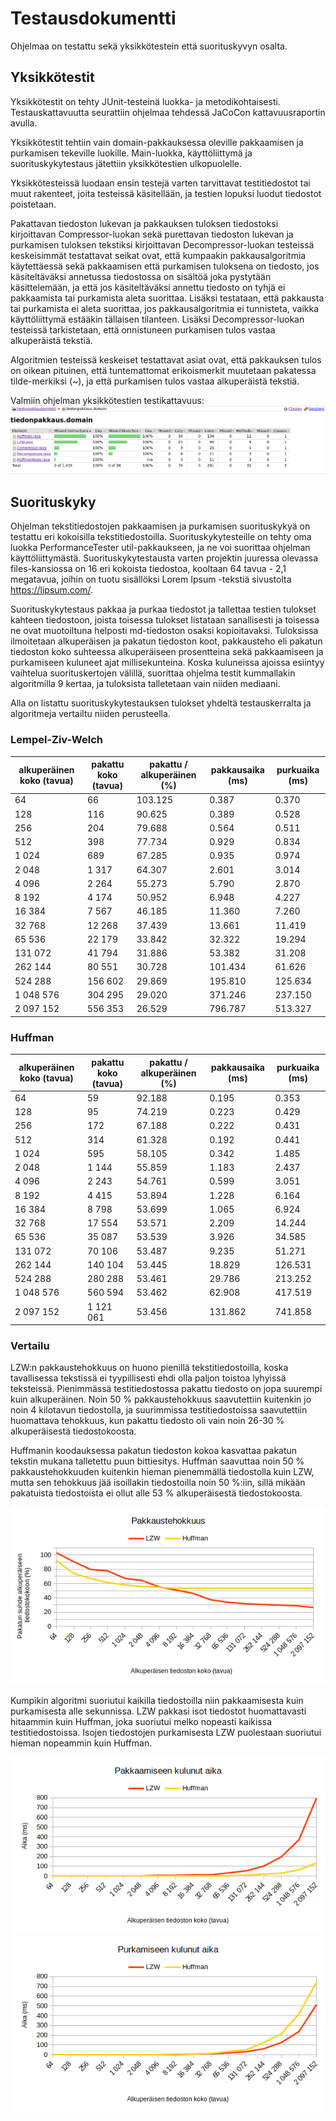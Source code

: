 # Testausdokumentti

Ohjelmaa on testattu sekä yksikkötestein että suorituskyvyn osalta.

## Yksikkötestit
Yksikkötestit on tehty JUnit-testeinä luokka- ja metodikohtaisesti. Testauskattavuutta seurattiin ohjelmaa tehdessä JaCoCon kattavuusraportin avulla. 

Yksikkötestit tehtiin vain domain-pakkauksessa oleville pakkaamisen ja purkamisen tekeville luokille. Main-luokka, käyttöliittymä ja suorituskykytestaus jätettiin yksikkötestien ulkopuolelle.

Yksikkötesteissä luodaan ensin testejä varten tarvittavat testitiedostot tai muut rakenteet, joita testeissä käsitellään, ja testien lopuksi luodut tiedostot poistetaan. 

Pakattavan tiedoston lukevan ja pakkauksen tuloksen tiedostoksi kirjoittavan Compressor-luokan sekä purettavan tiedoston lukevan ja purkamisen tuloksen tekstiksi kirjoittavan Decompressor-luokan testeissä keskeisimmät testattavat seikat ovat, että kumpaakin pakkausalgoritmia käytettäessä sekä pakkaamisen että purkamisen tuloksena on tiedosto, jos käsiteltäväksi annetussa tiedostossa on sisältöä joka pystytään käsittelemään, ja että jos käsiteltäväksi annettu tiedosto on tyhjä ei pakkaamista tai purkamista aleta suorittaa. Lisäksi testataan, että pakkausta tai purkamista ei aleta suorittaa, jos pakkausalgoritmia ei tunnisteta, vaikka käyttöliittymä estääkin tällaisen tilanteen. Lisäksi Decompressor-luokan testeissä tarkistetaan, että onnistuneen purkamisen tulos vastaa alkuperäistä tekstiä. 

Algoritmien testeissä keskeiset testattavat asiat ovat, että pakkauksen tulos on oikean pituinen, että tuntemattomat erikoismerkit muutetaan pakatessa tilde-merkiksi (~), ja että purkamisen tulos vastaa alkuperäistä tekstiä. 

Valmiin ohjelman yksikkötestien testikattavuus:
![testikattavuusraportti](/dokumentaatio/kuvat/kuva_testauskattavuus_valmis.png)


## Suorituskyky

Ohjelman tekstitiedostojen pakkaamisen ja purkamisen suorituskykyä on testattu eri kokoisilla tekstitiedostoilla. Suorituskykytesteille on tehty oma luokka PerformanceTester util-pakkaukseen, ja ne voi suorittaa ohjelman käyttöliittymästä. Suorituskykytestausta varten projektin juuressa olevassa files-kansiossa on 16 eri kokoista tiedostoa, kooltaan 64 tavua - 2,1 megatavua, joihin on tuotu sisällöksi Lorem Ipsum -tekstiä sivustolta https://lipsum.com/. 

Suorituskykytestaus pakkaa ja purkaa tiedostot ja tallettaa testien tulokset kahteen tiedostoon, joista toisessa tulokset listataan sanallisesti ja toisessa ne ovat muotoiltuna helposti md-tiedoston osaksi kopioitavaksi. Tuloksissa ilmoitetaan alkuperäisen ja pakatun tiedoston koot, pakkausteho eli pakatun tiedoston koko suhteessa alkuperäiseen prosentteina sekä pakkaamiseen ja purkamiseen kuluneet ajat millisekunteina. Koska kuluneissa ajoissa esiintyy vaihtelua suorituskertojen välillä, suorittaa ohjelma testit kummallakin algoritmilla 9 kertaa, ja tuloksista talletetaan vain niiden mediaani. 

Alla on listattu suorituskykytestauksen tulokset yhdeltä testauskerralta ja algoritmeja vertailtu niiden perusteella. 

### Lempel-Ziv-Welch

alkuperäinen koko (tavua) | pakattu koko (tavua) | pakattu / alkuperäinen (%) | pakkausaika (ms) | purkuaika (ms)
---|---|---|---|---
64 | 66 | 103.125 | 0.387 | 0.370
128 | 116 | 90.625 | 0.389 | 0.528
256 | 204 | 79.688 | 0.564 | 0.511
512 | 398 | 77.734 | 0.929 | 0.834
1 024 | 689 | 67.285 | 0.935 | 0.974
2 048 | 1 317 | 64.307 | 2.601 | 3.014
4 096 | 2 264 | 55.273 | 5.790 | 2.870
8 192 | 4 174 | 50.952 | 6.948 | 4.227
16 384 | 7 567 | 46.185 | 11.360 | 7.260
32 768 | 12 268 | 37.439 | 13.661 | 11.419
65 536 | 22 179 | 33.842 | 32.322 | 19.294
131 072 | 41 794 | 31.886 | 53.382 | 31.208
262 144 | 80 551 | 30.728 | 101.434 | 61.626
524 288 | 156 602 | 29.869 | 195.810 | 125.634
1 048 576 | 304 295 | 29.020 | 371.246 | 237.150
2 097 152 | 556 353 | 26.529 | 796.787 | 513.327

### Huffman

alkuperäinen koko (tavua) | pakattu koko (tavua) | pakattu / alkuperäinen (%) | pakkausaika (ms) | purkuaika (ms)
---|---|---|---|---
64 | 59 | 92.188 | 0.195 | 0.353
128 | 95 | 74.219 | 0.223 | 0.429
256 | 172 | 67.188 | 0.222 | 0.431
512 | 314 | 61.328 | 0.192 | 0.441
1 024 | 595 | 58.105 | 0.342 | 1.485
2 048 | 1 144 | 55.859 | 1.183 | 2.437
4 096 | 2 243 | 54.761 | 0.599 | 3.051
8 192 | 4 415 | 53.894 | 1.228 | 6.164
16 384 | 8 798 | 53.699 | 1.065 | 6.924
32 768 | 17 554 | 53.571 | 2.209 | 14.244
65 536 | 35 087 | 53.539 | 3.926 | 34.585
131 072 | 70 106 | 53.487 | 9.235 | 51.271
262 144 | 140 104 | 53.445 | 18.829 | 126.531
524 288 | 280 288 | 53.461 | 29.786 | 213.252
1 048 576 | 560 594 | 53.462 | 62.908 | 417.519
2 097 152 | 1 121 061 | 53.456 | 131.862 | 741.858

### Vertailu

LZW:n pakkaustehokkuus on huono pienillä tekstitiedostoilla, koska tavallisessa tekstissä ei tyypillisesti ehdi olla paljon toistoa lyhyissä teksteissä. Pienimmässä testitiedostossa pakattu tiedosto on jopa suurempi kuin alkuperäinen. 
Noin 50 % pakkaustehokkuus saavutettiin kuitenkin jo noin 4 kilotavun tiedostolla, ja suurimmissa testitiedostoissa saavutettiin huomattava tehokkuus, kun pakattu tiedosto oli vain noin 26-30 % alkuperäisestä tiedostokoosta.

Huffmanin koodauksessa pakatun tiedoston kokoa kasvattaa pakatun tekstin mukana talletettu puun bittiesitys. Huffman saavuttaa noin 50 % pakkaustehokkuuden kuitenkin hieman pienemmällä tiedostolla kuin LZW, mutta sen tehokkuus jää isoillakin tiedostoilla noin 50 %:iin, sillä mikään pakatuista tiedostoista ei ollut alle 53 % alkuperäisestä tiedostokoosta. 

![pakkaustehokkuus](/dokumentaatio/kuvat/kuva_pakkaustehokkuus.png)

Kumpikin algoritmi suoriutui kaikilla tiedostoilla niin pakkaamisesta kuin purkamisesta alle sekunnissa. LZW pakkasi isot tiedostot huomattavasti hitaammin kuin Huffman, joka suoriutui melko nopeasti kaikissa testitiedostoissa. Isojen tiedostojen purkamisesta LZW puolestaan suoriutui hieman nopeammin kuin Huffman. 

![pakkausaika](/dokumentaatio/kuvat/kuva_pakkausaika.png) 
![purkuaika](/dokumentaatio/kuvat/kuva_purkuaika.png)
